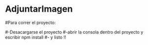 # AdjuntarImagen

#Para correr el proyecto:

#-Desacargarse el proyecto
#-abrir la consola dentro del proyecto y escribir npm install
#- y listo !!

